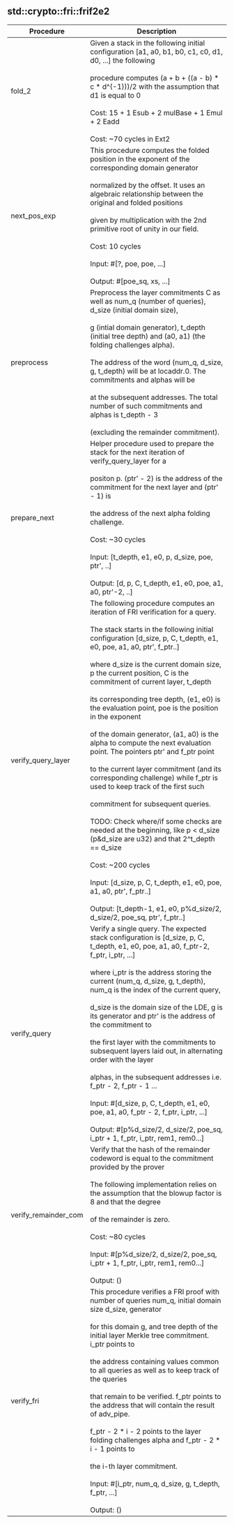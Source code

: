 
## std::crypto::fri::frif2e2
| Procedure | Description |
| ----------- | ------------- |
| fold_2 | Given a stack in the following initial configuration [a1, a0, b1, b0, c1, c0, d1, d0, ...] the following<br /><br />procedure computes (a + b + ((a - b) * c * d^(-1)))/2 with the assumption that d1 is equal to 0<br /><br />Cost: 15 + 1 Esub + 2 mulBase + 1 Emul + 2 Eadd<br /><br />Cost: ~70 cycles in Ext2 |
| next_pos_exp | This procedure computes the folded position in the exponent of the corresponding domain generator<br /><br />normalized by the offset. It uses an algebraic relationship between the original and folded positions<br /><br />given by multiplication with the 2nd primitive root of unity in our field.<br /><br />Cost: 10 cycles<br /><br />Input:    #[?, poe, poe, ...]<br /><br />Output:   #[poe_sq, xs, ...] |
| preprocess | Preprocess the layer commitments C as well as num_q (number of queries), d_size (initial domain size),<br /><br />g (intial domain generator), t_depth (initial tree depth) and (a0, a1) (the folding challenges alpha).<br /><br />The address of the word (num_q, d_size, g, t_depth) will be at locaddr.0. The commitments and alphas will be<br /><br />at the subsequent addresses. The total number of such commitments and alphas is t_depth - 3<br /><br />(excluding the remainder commitment). |
| prepare_next | Helper procedure used to prepare the stack for the next iteration of verify_query_layer for a<br /><br />positon p. (ptr' - 2) is the address of the commitment for the next layer and (ptr' - 1) is<br /><br />the address of the next alpha folding challenge.<br /><br />Cost: ~30 cycles<br /><br />Input: [t_depth, e1, e0, p, d_size, poe, ptr', ..]<br /><br />Output: [d, p, C, t_depth, e1, e0, poe, a1, a0, ptr'-2, ..] |
| verify_query_layer | The following procedure computes an iteration of FRI verification for a query.<br /><br />The stack starts in the following initial configuration [d_size, p, C, t_depth, e1, e0, poe, a1, a0, ptr', f_ptr..]<br /><br />where d_size is the current domain size, p the current position, C is the commitment of current layer, t_depth<br /><br />its corresponding tree depth, (e1, e0) is the evaluation point, poe is the position in the exponent<br /><br />of the domain generator, (a1, a0) is the alpha to compute the next evaluation point. The pointers ptr' and f_ptr point<br /><br />to the current layer commitment (and its corresponding challenge) while f_ptr is used to keep track of the first such<br /><br />commitment for subsequent queries.<br /><br />TODO: Check where/if some checks are needed at the beginning, like p < d_size (p&d_size are u32) and that 2^t_depth == d_size<br /><br />Cost: ~200 cycles<br /><br />Input:  [d_size, p, C, t_depth, e1, e0, poe, a1, a0, ptr', f_ptr..]<br /><br />Output: [t_depth-1, e1, e0, p%d_size/2, d_size/2, poe_sq, ptr', f_ptr..] |
| verify_query | Verify a single query. The expected stack configuration is [d_size, p, C, t_depth, e1, e0, poe, a1, a0, f_ptr-2, f_ptr, i_ptr, ...]<br /><br />where i_ptr is the address storing the current (num_q, d_size, g, t_depth), num_q is the index of the current query,<br /><br />d_size is the domain size of the LDE, g is its generator and ptr' is the address of the commitment to<br /><br />the first layer with the commitments to subsequent layers laid out, in alternating order with the layer<br /><br />alphas, in the subsequent addresses i.e. f_ptr - 2, f_ptr - 1 ...<br /><br />Input:  #[d_size, p, C, t_depth, e1, e0, poe, a1, a0, f_ptr - 2, f_ptr, i_ptr, ...]<br /><br />Output: #[p%d_size/2, d_size/2, poe_sq, i_ptr + 1, f_ptr, i_ptr, rem1, rem0...] |
| verify_remainder_com | Verify that the hash of the remainder codeword is equal to the commitment provided by the prover<br /><br />The following implementation relies on the assumption that the blowup factor is 8 and that the degree<br /><br />of the remainder is zero.<br /><br />Cost: ~80 cycles<br /><br />Input: #[p%d_size/2, d_size/2, poe_sq, i_ptr + 1, f_ptr, i_ptr, rem1, rem0...]<br /><br />Output: () |
| verify_fri | This procedure verifies a FRI proof with number of queries num_q, initial domain size d_size, generator<br /><br />for this domain g, and tree depth of the initial layer Merkle tree commitment. i_ptr points to<br /><br />the address containing values common to all queries as well as to keep track of the queries<br /><br />that remain to be verified. f_ptr points to the address that will contain the result of adv_pipe.<br /><br />f_ptr - 2 * i - 2 points to the layer folding challenges alpha and f_ptr - 2 * i - 1 points to<br /><br />the i-th layer commitment.<br /><br />Input: #[i_ptr, num_q, d_size, g, t_depth, f_ptr, ...]<br /><br />Output: () |
